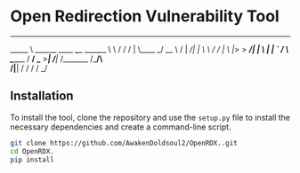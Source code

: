 # Open Redirection Vulnerability Tool

________                      __________________  ____  ___
\_____  \ ______   ____   ____\______   \______ \ \   \/  /
 /   |   \\____ \_/ __ \ /    \|       _/|    |  \ \     / 
/    |    \  |_> >  ___/|   |  \    |   \|    `   \/     \ 
\_______  /   __/ \___  >___|  /____|_  /_______  /___/\  \
        \/|__|        \/     \/       \/        \/      \_/



## Installation

To install the tool, clone the repository and use the `setup.py` file to install the necessary dependencies and create a command-line script.

```sh
git clone https://github.com/AwakenDoldsoul2/OpenRDX..git
cd OpenRDX.
pip install 
